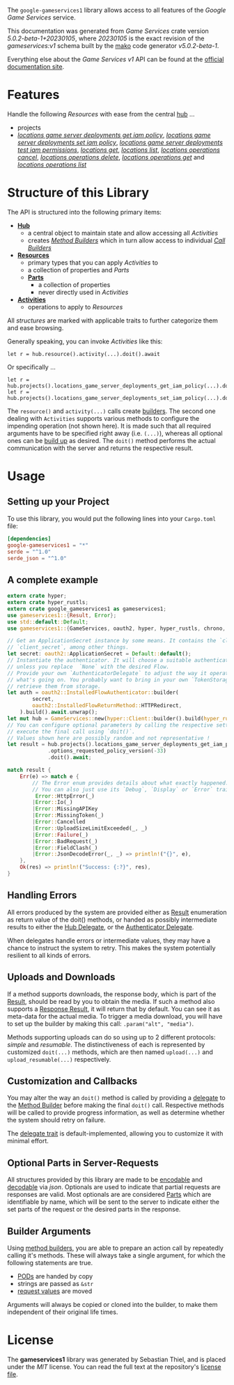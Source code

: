 <!---
DO NOT EDIT !
This file was generated automatically from 'src/generator/templates/api/README.md.mako'
DO NOT EDIT !
-->
The `google-gameservices1` library allows access to all features of the *Google Game Services* service.

This documentation was generated from *Game Services* crate version *5.0.2-beta-1+20230105*, where *20230105* is the exact revision of the *gameservices:v1* schema built by the [mako](http://www.makotemplates.org/) code generator *v5.0.2-beta-1*.

Everything else about the *Game Services* *v1* API can be found at the
[official documentation site](https://cloud.google.com/solutions/gaming/).
# Features

Handle the following *Resources* with ease from the central [hub](https://docs.rs/google-gameservices1/5.0.2-beta-1+20230105/google_gameservices1/GameServices) ... 

* projects
 * [*locations game server deployments get iam policy*](https://docs.rs/google-gameservices1/5.0.2-beta-1+20230105/google_gameservices1/api::ProjectLocationGameServerDeploymentGetIamPolicyCall), [*locations game server deployments set iam policy*](https://docs.rs/google-gameservices1/5.0.2-beta-1+20230105/google_gameservices1/api::ProjectLocationGameServerDeploymentSetIamPolicyCall), [*locations game server deployments test iam permissions*](https://docs.rs/google-gameservices1/5.0.2-beta-1+20230105/google_gameservices1/api::ProjectLocationGameServerDeploymentTestIamPermissionCall), [*locations get*](https://docs.rs/google-gameservices1/5.0.2-beta-1+20230105/google_gameservices1/api::ProjectLocationGetCall), [*locations list*](https://docs.rs/google-gameservices1/5.0.2-beta-1+20230105/google_gameservices1/api::ProjectLocationListCall), [*locations operations cancel*](https://docs.rs/google-gameservices1/5.0.2-beta-1+20230105/google_gameservices1/api::ProjectLocationOperationCancelCall), [*locations operations delete*](https://docs.rs/google-gameservices1/5.0.2-beta-1+20230105/google_gameservices1/api::ProjectLocationOperationDeleteCall), [*locations operations get*](https://docs.rs/google-gameservices1/5.0.2-beta-1+20230105/google_gameservices1/api::ProjectLocationOperationGetCall) and [*locations operations list*](https://docs.rs/google-gameservices1/5.0.2-beta-1+20230105/google_gameservices1/api::ProjectLocationOperationListCall)




# Structure of this Library

The API is structured into the following primary items:

* **[Hub](https://docs.rs/google-gameservices1/5.0.2-beta-1+20230105/google_gameservices1/GameServices)**
    * a central object to maintain state and allow accessing all *Activities*
    * creates [*Method Builders*](https://docs.rs/google-gameservices1/5.0.2-beta-1+20230105/google_gameservices1/client::MethodsBuilder) which in turn
      allow access to individual [*Call Builders*](https://docs.rs/google-gameservices1/5.0.2-beta-1+20230105/google_gameservices1/client::CallBuilder)
* **[Resources](https://docs.rs/google-gameservices1/5.0.2-beta-1+20230105/google_gameservices1/client::Resource)**
    * primary types that you can apply *Activities* to
    * a collection of properties and *Parts*
    * **[Parts](https://docs.rs/google-gameservices1/5.0.2-beta-1+20230105/google_gameservices1/client::Part)**
        * a collection of properties
        * never directly used in *Activities*
* **[Activities](https://docs.rs/google-gameservices1/5.0.2-beta-1+20230105/google_gameservices1/client::CallBuilder)**
    * operations to apply to *Resources*

All *structures* are marked with applicable traits to further categorize them and ease browsing.

Generally speaking, you can invoke *Activities* like this:

```Rust,ignore
let r = hub.resource().activity(...).doit().await
```

Or specifically ...

```ignore
let r = hub.projects().locations_game_server_deployments_get_iam_policy(...).doit().await
let r = hub.projects().locations_game_server_deployments_set_iam_policy(...).doit().await
```

The `resource()` and `activity(...)` calls create [builders][builder-pattern]. The second one dealing with `Activities` 
supports various methods to configure the impending operation (not shown here). It is made such that all required arguments have to be 
specified right away (i.e. `(...)`), whereas all optional ones can be [build up][builder-pattern] as desired.
The `doit()` method performs the actual communication with the server and returns the respective result.

# Usage

## Setting up your Project

To use this library, you would put the following lines into your `Cargo.toml` file:

```toml
[dependencies]
google-gameservices1 = "*"
serde = "^1.0"
serde_json = "^1.0"
```

## A complete example

```Rust
extern crate hyper;
extern crate hyper_rustls;
extern crate google_gameservices1 as gameservices1;
use gameservices1::{Result, Error};
use std::default::Default;
use gameservices1::{GameServices, oauth2, hyper, hyper_rustls, chrono, FieldMask};

// Get an ApplicationSecret instance by some means. It contains the `client_id` and 
// `client_secret`, among other things.
let secret: oauth2::ApplicationSecret = Default::default();
// Instantiate the authenticator. It will choose a suitable authentication flow for you, 
// unless you replace  `None` with the desired Flow.
// Provide your own `AuthenticatorDelegate` to adjust the way it operates and get feedback about 
// what's going on. You probably want to bring in your own `TokenStorage` to persist tokens and
// retrieve them from storage.
let auth = oauth2::InstalledFlowAuthenticator::builder(
        secret,
        oauth2::InstalledFlowReturnMethod::HTTPRedirect,
    ).build().await.unwrap();
let mut hub = GameServices::new(hyper::Client::builder().build(hyper_rustls::HttpsConnectorBuilder::new().with_native_roots().https_or_http().enable_http1().enable_http2().build()), auth);
// You can configure optional parameters by calling the respective setters at will, and
// execute the final call using `doit()`.
// Values shown here are possibly random and not representative !
let result = hub.projects().locations_game_server_deployments_get_iam_policy("resource")
             .options_requested_policy_version(-33)
             .doit().await;

match result {
    Err(e) => match e {
        // The Error enum provides details about what exactly happened.
        // You can also just use its `Debug`, `Display` or `Error` traits
         Error::HttpError(_)
        |Error::Io(_)
        |Error::MissingAPIKey
        |Error::MissingToken(_)
        |Error::Cancelled
        |Error::UploadSizeLimitExceeded(_, _)
        |Error::Failure(_)
        |Error::BadRequest(_)
        |Error::FieldClash(_)
        |Error::JsonDecodeError(_, _) => println!("{}", e),
    },
    Ok(res) => println!("Success: {:?}", res),
}

```
## Handling Errors

All errors produced by the system are provided either as [Result](https://docs.rs/google-gameservices1/5.0.2-beta-1+20230105/google_gameservices1/client::Result) enumeration as return value of
the doit() methods, or handed as possibly intermediate results to either the 
[Hub Delegate](https://docs.rs/google-gameservices1/5.0.2-beta-1+20230105/google_gameservices1/client::Delegate), or the [Authenticator Delegate](https://docs.rs/yup-oauth2/*/yup_oauth2/trait.AuthenticatorDelegate.html).

When delegates handle errors or intermediate values, they may have a chance to instruct the system to retry. This 
makes the system potentially resilient to all kinds of errors.

## Uploads and Downloads
If a method supports downloads, the response body, which is part of the [Result](https://docs.rs/google-gameservices1/5.0.2-beta-1+20230105/google_gameservices1/client::Result), should be
read by you to obtain the media.
If such a method also supports a [Response Result](https://docs.rs/google-gameservices1/5.0.2-beta-1+20230105/google_gameservices1/client::ResponseResult), it will return that by default.
You can see it as meta-data for the actual media. To trigger a media download, you will have to set up the builder by making
this call: `.param("alt", "media")`.

Methods supporting uploads can do so using up to 2 different protocols: 
*simple* and *resumable*. The distinctiveness of each is represented by customized 
`doit(...)` methods, which are then named `upload(...)` and `upload_resumable(...)` respectively.

## Customization and Callbacks

You may alter the way an `doit()` method is called by providing a [delegate](https://docs.rs/google-gameservices1/5.0.2-beta-1+20230105/google_gameservices1/client::Delegate) to the 
[Method Builder](https://docs.rs/google-gameservices1/5.0.2-beta-1+20230105/google_gameservices1/client::CallBuilder) before making the final `doit()` call. 
Respective methods will be called to provide progress information, as well as determine whether the system should 
retry on failure.

The [delegate trait](https://docs.rs/google-gameservices1/5.0.2-beta-1+20230105/google_gameservices1/client::Delegate) is default-implemented, allowing you to customize it with minimal effort.

## Optional Parts in Server-Requests

All structures provided by this library are made to be [encodable](https://docs.rs/google-gameservices1/5.0.2-beta-1+20230105/google_gameservices1/client::RequestValue) and 
[decodable](https://docs.rs/google-gameservices1/5.0.2-beta-1+20230105/google_gameservices1/client::ResponseResult) via *json*. Optionals are used to indicate that partial requests are responses 
are valid.
Most optionals are are considered [Parts](https://docs.rs/google-gameservices1/5.0.2-beta-1+20230105/google_gameservices1/client::Part) which are identifiable by name, which will be sent to 
the server to indicate either the set parts of the request or the desired parts in the response.

## Builder Arguments

Using [method builders](https://docs.rs/google-gameservices1/5.0.2-beta-1+20230105/google_gameservices1/client::CallBuilder), you are able to prepare an action call by repeatedly calling it's methods.
These will always take a single argument, for which the following statements are true.

* [PODs][wiki-pod] are handed by copy
* strings are passed as `&str`
* [request values](https://docs.rs/google-gameservices1/5.0.2-beta-1+20230105/google_gameservices1/client::RequestValue) are moved

Arguments will always be copied or cloned into the builder, to make them independent of their original life times.

[wiki-pod]: http://en.wikipedia.org/wiki/Plain_old_data_structure
[builder-pattern]: http://en.wikipedia.org/wiki/Builder_pattern
[google-go-api]: https://github.com/google/google-api-go-client

# License
The **gameservices1** library was generated by Sebastian Thiel, and is placed 
under the *MIT* license.
You can read the full text at the repository's [license file][repo-license].

[repo-license]: https://github.com/Byron/google-apis-rsblob/main/LICENSE.md

